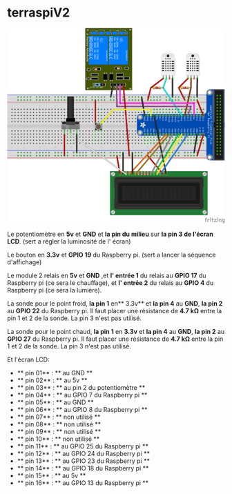 # terraspiV2

![schéma](schema.png "schéma")

Le potentiomètre en **5v** et **GND** et **la pin du milieu** sur **la pin 3 de l'écran LCD**. (sert a régler la luminosité de l' écran)

Le bouton en **3.3v** et **GPIO 19** du Raspberry pi. (sert a lancer la séquence d'affichage)

Le module 2 relais en **5v** et **GND** ,et **l' entrée 1** du relais au **GPIO 17** du Raspberry pi (ce sera le chauffage), et **l' entrée 2** du relais au **GPIO 4** du Raspberry pi (ce sera la lumière).

La sonde pour le point froid, **la pin 1** en** 3.3v** et **la pin 4** au **GND**, **la pin 2** au **GPIO 22** du Raspberry pi.
Il faut placer une résistance de **4.7 kΩ** entre la pin 1 et 2 de la sonde. La pin 3 n'est pas utilisé.

La sonde pour le point chaud, **la pin 1** en **3.3v** et **la pin 4** au **GND**, **la pin 2** au **GPIO 27** du Raspberry pi.
Il faut placer une résistance de **4.7 kΩ** entre la pin 1 et 2 de la sonde. La pin 3 n'est pas utilisé.

Et l'écran LCD:

 * ** pin 01** : ** au GND **
 * ** pin 02** : ** au 5v **
 * ** pin 03** : ** au pin 2 du potentiomètre **
 * ** pin 04** : ** au GPIO 7 du Raspberry pi **
 * ** pin 05** : ** au GND **
 * ** pin 06** : ** au GPIO 8 du Raspberry pi **
 * ** pin 07** : ** non utilisé **
 * ** pin 08** : ** non utilisé **
 * ** pin 09** : ** non utilisé **
 * ** pin 10** : ** non utilisé **
 * ** pin 11** : ** au GPIO 25 du Raspberry pi **
 * ** pin 12** : ** au GPIO 24 du Raspberry pi **
 * ** pin 13** : ** au GPIO 23 du Raspberry pi **
 * ** pin 14** : ** au GPIO 18 du Raspberry pi **
 * ** pin 15** : ** au 5v **
 * ** pin 16** : ** au GPIO 13 du Raspberry pi **
